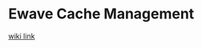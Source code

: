 Ewave Cache Management
=====================

[wiki link](https://wiki.ewave.com/display/LEGO/Cache+Management)

